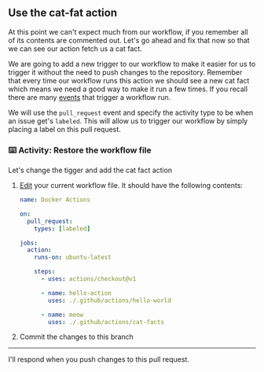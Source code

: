 ## Use the cat-fat action

At this point we can't expect much from our workflow, if you remember all of its contents are commented out. Let's go ahead and fix that now so that we can see our action fetch us a cat fact.

We are going to add a new trigger to our workflow to make it easier for us to trigger it without the need to push changes to the repository. Remember that every time our workflow runs this action we should see a new cat fact which means we need a good way to make it run a few times. If you recall there are many [events](https://help.github.com/en/actions/automating-your-workflow-with-github-actions/events-that-trigger-workflows#webhook-events) that trigger a workflow run.

We will use the `pull_request` event and specify the activity type to be when an issue get's `labeled`. This will allow us to trigger our workflow by simply placing a label on this pull request.

### :keyboard: Activity: Restore the workflow file

Let's change the tigger and add the cat fact action

1. [Edit]({{workflowFile}}) your current workflow file. It should have the following contents:

   ```yaml
   name: Docker Actions

   on:
     pull_request:
       types: [labeled]

   jobs:
     action:
       runs-on: ubuntu-latest

       steps:
         - uses: actions/checkout@v1

         - name: hello-action
           uses: ./.github/actions/hello-world

         - name: meow
           uses: ./.github/actions/cat-facts
   ```

2. Commit the changes to this branch

---

I'll respond when you push changes to this pull request.